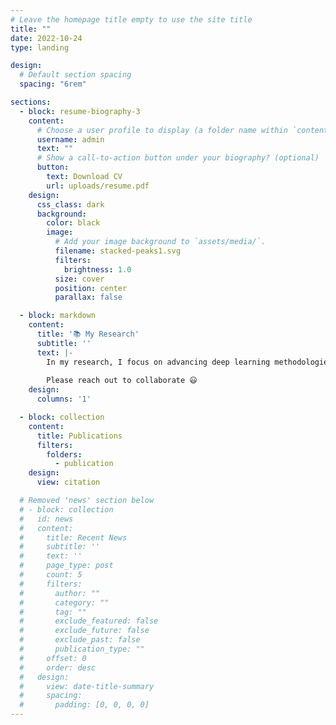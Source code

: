 ```yaml
---
# Leave the homepage title empty to use the site title
title: ""
date: 2022-10-24
type: landing

design:
  # Default section spacing
  spacing: "6rem"

sections:
  - block: resume-biography-3
    content:
      # Choose a user profile to display (a folder name within `content/authors/`)
      username: admin
      text: ""
      # Show a call-to-action button under your biography? (optional)
      button:
        text: Download CV
        url: uploads/resume.pdf
    design:
      css_class: dark
      background:
        color: black
        image:
          # Add your image background to `assets/media/`.
          filename: stacked-peaks1.svg
          filters:
            brightness: 1.0
          size: cover
          position: center
          parallax: false

  - block: markdown
    content:
      title: '📚 My Research'
      subtitle: ''
      text: |-
        ​In my research, I focus on advancing deep learning methodologies for hyperspectral image analysis, particularly in the realms of classification and image fusion. Hyperspectral imaging captures a wide spectrum of light across numerous contiguous bands, providing detailed spectral information for each pixel. This richness facilitates precise identification and characterization of materials in a scene, making it invaluable in fields and applications.
        
        Please reach out to collaborate 😃
    design:
      columns: '1'

  - block: collection
    content:
      title: Publications
      filters:
        folders:
          - publication
    design:
      view: citation

  # Removed 'news' section below
  # - block: collection
  #   id: news
  #   content:
  #     title: Recent News
  #     subtitle: ''
  #     text: ''
  #     page_type: post
  #     count: 5
  #     filters:
  #       author: ""
  #       category: ""
  #       tag: ""
  #       exclude_featured: false
  #       exclude_future: false
  #       exclude_past: false
  #       publication_type: ""
  #     offset: 0
  #     order: desc
  #   design:
  #     view: date-title-summary
  #     spacing:
  #       padding: [0, 0, 0, 0]
---
```

